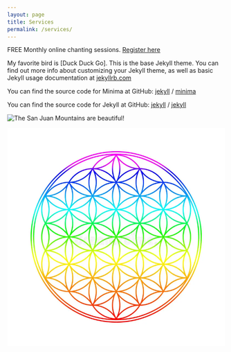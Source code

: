 ```yaml
---
layout: page
title: Services
permalink: /services/
---
```

FREE
Monthly online chanting sessions.
[Register here](https://forms.gle/pJyoW73HaE4CTX3x5)



My favorite bird is [Duck Duck Go].
This is the base Jekyll theme. You can find out more info about customizing your Jekyll theme, as well as basic Jekyll usage documentation at [jekyllrb.com](https://jekyllrb.com/)

You can find the source code for Minima at GitHub:
[jekyll][jekyll-organization] /
[minima](https://github.com/jekyll/minima)

You can find the source code for Jekyll at GitHub:
[jekyll][jekyll-organization] /
[jekyll](https://github.com/jekyll/jekyll)


[jekyll-organization]: https://github.com/jekyll
![The San Juan Mountains are beautiful!](/assets/images/san-juan-mountains.avif "San Juan Mountains")

![Flower of life](assets/images/flower-life-colorful-illustration-white-background-34947889.webp "Flower of life")